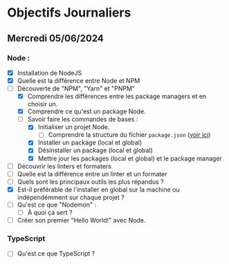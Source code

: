 # Objectifs Journaliers

## Mercredi 05/06/2024

### Node :

- [x] Installation de NodeJS
- [x] Quelle est la différence entre Node et NPM
- [ ] Découverte de "NPM", "Yarn" et "PNPM"
  - [x] Comprendre les différences entre les package managers et en choisir un.
  - [x] Comprendre ce qu'est un package Node.
  - [ ] Savoir faire les commandes de bases :
    - [x] Initialiser un projet Node.
      - [ ] Comprendre la structure du fichier `package.json` ([voir ici](https://docs.npmjs.com/cli/v10/configuring-npm/package-json))
    - [x] Installer un package (local et global)
    - [x] Désinstaller un package (local et global)
    - [x] Mettre jour les packages (local et global) et le package manager
- [ ] Découvrir les linters et formaters
- [ ] Quelle est la différence entre un linter et un formater
- [ ] Quels sont les principaux outils les plus répandus ?
- [x] Est-il préférable de l'installer en global sur la machine ou indépendémment sur chaque projet ?
- [ ] Qu'est ce que "Nodemon" :
  - [ ] À quoi ça sert ?
- [ ] Créer son premier "Hello World!" avec Node.

### TypeScript

- [ ] Qu'est ce que TypeScript ?
